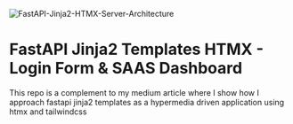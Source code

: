 

![FastAPI-Jinja2-HTMX-Server-Architecture](https://github.com/user-attachments/assets/72f26fc0-7d0e-4f64-8f8d-ef35ad5f08fa)


# FastAPI Jinja2 Templates HTMX - Login Form & SAAS Dashboard

This repo is a complement to my medium article where I show how I approach fastapi jinja2 templates as a hypermedia driven application using htmx and tailwindcss



